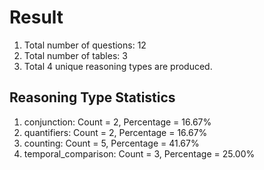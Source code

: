 # Result<br/>
1. Total number of questions: 12<br/>
2. Total number of tables: 3<br/>
3. Total 4 unique reasoning types are produced.<br/>
## **Reasoning Type Statistics**<br/>
1. conjunction: Count = 2, Percentage = 16.67%<br/>
2. quantifiers: Count = 2, Percentage = 16.67%<br/>
3. counting: Count = 5, Percentage = 41.67%<br/>
4. temporal_comparison: Count = 3, Percentage = 25.00%<br/>
